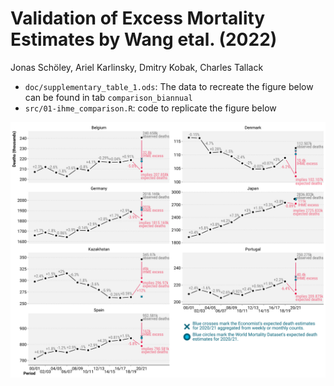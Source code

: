 # Validation of Excess Mortality Estimates by Wang etal. (2022)

Jonas Schöley, Ariel Karlinsky, Dmitry Kobak, Charles Tallack

- `doc/supplementary_table_1.ods`: The data to recreate the figure below can be found in tab `comparison_biannual`
- `src/01-ihme_comparison.R`: code to replicate the figure below

![](ass/teaser.png)
